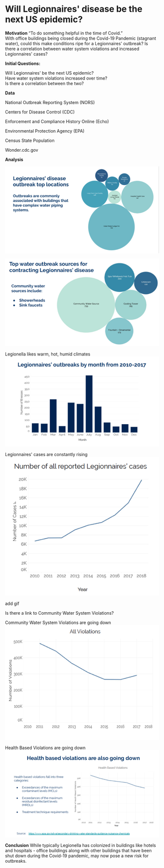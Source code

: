 # Will Legionnaires' disease be the next US epidemic?

**Motivation**
“To do something helpful in the time of Covid.”     
With office buildings being closed during the Covid-19 Pandemic (stagnant water), could this make conditions ripe for a Legionnaires' outbreak?  Is there a correlation between water system violations and increased Legionnaires' cases?

**Initial Questions:**  

Will Legionnaires' be the next US epidemic?  
Have water system violations increased over time?  
Is there a correlation between the two?

**Data**

National Outbreak Reporting System (NORS)

Centers for Disease Control (CDC)

Enforcement and Compliance History Online (Echo)

Environmental Protection Agency (EPA)

Census State Population

Wonder.cdc.gov

**Analysis**


![](locationsvisual.png)


![](\png\watersourcesvisual.png)

Legionella likes warm, hot, humid climates
![](\png\climate.png)

Legionnaires' cases are constantly rising
![](\png\riseleg.png)

add gif

Is there a link to Community Water System Violations?

Community Water System Violations are going down
![](\png\waterviolations.png)

Health Based Violations are going down
![](\png\healthbased.png)


**Conclusion**
While typically Legionella has colonized in buildings like hotels and hospitals - office buildings along with other buildings that have been shut down during the Covid-19 pandemic, may now pose a new risk for outbreaks.

<a href="/legionnaires.pdf" class="image fit"><img src="images/marr_pic.jpg" alt=""></a>
